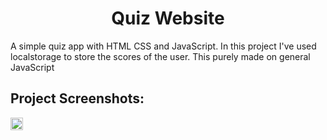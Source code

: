 <h1 align="center" id="title">Quiz Website</h1>

<p id="description">A simple quiz app with HTML CSS and JavaScript. In this project I've used localstorage to store the scores of the user. This purely made on general JavaScript</p>

<h2>Project Screenshots:</h2>

<img src="https://ibb.co/D7pkmJp" alt="project-screenshot" width="20px" height="20px/">
